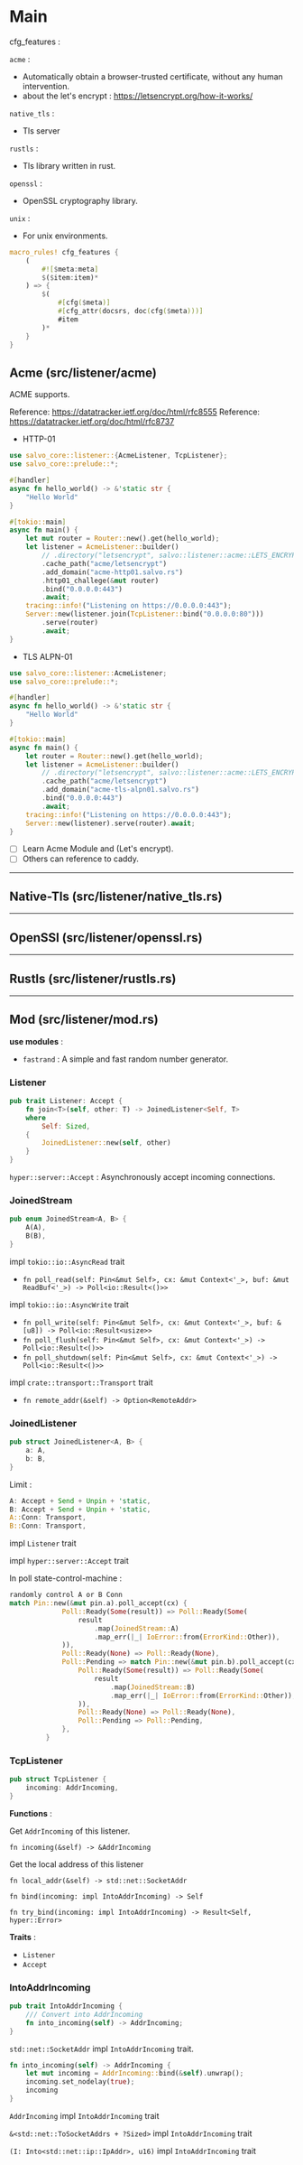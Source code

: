 # Main

cfg_features : 

`acme` : 
* Automatically obtain a browser-trusted certificate, without any human intervention.
* about the let's encrypt : https://letsencrypt.org/how-it-works/

`native_tls` :
* Tls server

`rustls` : 
* Tls library written in rust.

`openssl` : 
* OpenSSL cryptography library.

`unix` : 
* For unix environments.

```rust
macro_rules! cfg_features {
    (
        #![$meta:meta]
        $($item:item)*
    ) => {
        $(
            #[cfg($meta)]
            #[cfg_attr(docsrs, doc(cfg($meta)))]
            #item
        )*
    }
}
```

## Acme (src/listener/acme)
ACME supports.

Reference: <https://datatracker.ietf.org/doc/html/rfc8555>
Reference: <https://datatracker.ietf.org/doc/html/rfc8737>

* HTTP-01
```rust
use salvo_core::listener::{AcmeListener, TcpListener};
use salvo_core::prelude::*;

#[handler]
async fn hello_world() -> &'static str {
    "Hello World"
}

#[tokio::main]
async fn main() {
    let mut router = Router::new().get(hello_world);
    let listener = AcmeListener::builder()
        // .directory("letsencrypt", salvo::listener::acme::LETS_ENCRYPT_STAGING)
        .cache_path("acme/letsencrypt")
        .add_domain("acme-http01.salvo.rs")
        .http01_challege(&mut router)
        .bind("0.0.0.0:443")
        .await;
    tracing::info!("Listening on https://0.0.0.0:443");
    Server::new(listener.join(TcpListener::bind("0.0.0.0:80")))
        .serve(router)
        .await;
}
```

* TLS ALPN-01
```rust
use salvo_core::listener::AcmeListener;
use salvo_core::prelude::*;

#[handler]
async fn hello_world() -> &'static str {
    "Hello World"
}

#[tokio::main]
async fn main() {
    let router = Router::new().get(hello_world);
    let listener = AcmeListener::builder()
        // .directory("letsencrypt", salvo::listener::acme::LETS_ENCRYPT_STAGING)
        .cache_path("acme/letsencrypt")
        .add_domain("acme-tls-alpn01.salvo.rs")
        .bind("0.0.0.0:443")
        .await;
    tracing::info!("Listening on https://0.0.0.0:443");
    Server::new(listener).serve(router).await;
}
```


+ [ ] Learn Acme Module and (Let's encrypt).
+ [ ] Others can reference to caddy.

---
## Native-Tls (src/listener/native_tls.rs)

---
## OpenSSl (src/listener/openssl.rs)

---
## Rustls (src/listener/rustls.rs)

---

## Mod (src/listener/mod.rs)

__use modules__ :

* `fastrand` : A simple and fast random number generator.

### Listener 
```rust
pub trait Listener: Accept {
    fn join<T>(self, other: T) -> JoinedListener<Self, T>
    where
        Self: Sized,
    {
        JoinedListener::new(self, other)
    }
}
```
`hyper::server::Accept` : 
Asynchronously accept incoming connections.


### JoinedStream
```rust
pub enum JoinedStream<A, B> {
    A(A),
    B(B),
}
```
impl `tokio::io::AsyncRead` trait 
* `fn poll_read(self: Pin<&mut Self>, cx: &mut Context<'_>, buf: &mut ReadBuf<'_>) -> Poll<io::Result<()>>`

impl `tokio::io::AsyncWrite` trait
* `fn poll_write(self: Pin<&mut Self>, cx: &mut Context<'_>, buf: &[u8]) -> Poll<io::Result<usize>>`
* `fn poll_flush(self: Pin<&mut Self>, cx: &mut Context<'_>) -> Poll<io::Result<()>>`
* `fn poll_shutdown(self: Pin<&mut Self>, cx: &mut Context<'_>) -> Poll<io::Result<()>>`

impl `crate::transport::Transport` trait
* `fn remote_addr(&self) -> Option<RemoteAddr>`

### JoinedListener
```rust
pub struct JoinedListener<A, B> {
    a: A,
    b: B,
}
```

Limit : 
```rust
A: Accept + Send + Unpin + 'static,
B: Accept + Send + Unpin + 'static,
A::Conn: Transport,
B::Conn: Transport,
```

impl `Listener` trait

impl `hyper::server::Accept` trait 

In poll state-control-machine :
```rust
randomly control A or B Conn
match Pin::new(&mut pin.a).poll_accept(cx) {
             Poll::Ready(Some(result)) => Poll::Ready(Some(
                 result
                     .map(JoinedStream::A)
                     .map_err(|_| IoError::from(ErrorKind::Other)),
             )),
             Poll::Ready(None) => Poll::Ready(None),
             Poll::Pending => match Pin::new(&mut pin.b).poll_accept(cx) {
                 Poll::Ready(Some(result)) => Poll::Ready(Some(
                     result
                         .map(JoinedStream::B)
                         .map_err(|_| IoError::from(ErrorKind::Other)),
                 )),
                 Poll::Ready(None) => Poll::Ready(None),
                 Poll::Pending => Poll::Pending,
             },
         }
```

### TcpListener
```rust
pub struct TcpListener {
    incoming: AddrIncoming,
}
```

__Functions__ :

Get `AddrIncoming` of this listener.

`fn incoming(&self) -> &AddrIncoming`

Get the local address of this listener

`fn local_addr(&self) -> std::net::SocketAddr`

`fn bind(incoming: impl IntoAddrIncoming) -> Self`

`fn try_bind(incoming: impl IntoAddrIncoming) -> Result<Self, hyper::Error>`

__Traits__ :
* `Listener`
* `Accept`

### IntoAddrIncoming
```rust
pub trait IntoAddrIncoming {
    /// Convert into AddrIncoming
    fn into_incoming(self) -> AddrIncoming;
}
```

`std::net::SocketAddr` impl `IntoAddrIncoming` trait.
```rust
fn into_incoming(self) -> AddrIncoming {
    let mut incoming = AddrIncoming::bind(&self).unwrap();
    incoming.set_nodelay(true);
    incoming
}
```

`AddrIncoming` impl `IntoAddrIncoming` trait

`&<std::net::ToSocketAddrs + ?Sized>` impl `IntoAddrIncoming` trait

`(I: Into<std::net::ip::IpAddr>, u16)` impl `IntoAddrIncoming` trait
